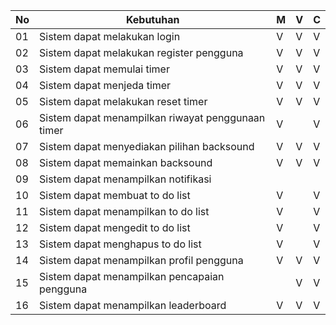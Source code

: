 | No | Kebutuhan |M | V | C |
|----|-----------|--|---|---|
|01| Sistem dapat melakukan login|V|V|V|
|02| Sistem dapat melakukan register pengguna|V|V|V|
|03| Sistem dapat memulai timer|V|V|V|
|04| Sistem dapat menjeda timer|V|V|V|
|05| Sistem dapat melakukan reset timer|V|V|V|
|06| Sistem dapat menampilkan riwayat penggunaan timer|V||V|
|07| Sistem dapat menyediakan pilihan backsound|V|V|V|
|08| Sistem dapat memainkan backsound|V|V|V|
|09| Sistem dapat menampilkan notifikasi|
|10| Sistem dapat membuat to do list|V||V|
|11| Sistem dapat menampilkan to do list|V||V|
|12| Sistem dapat mengedit to do list|V||V|
|13| Sistem dapat menghapus to do list|V||V|
|14| Sistem dapat menampilkan profil pengguna|V|V|V|
|15| Sistem dapat menampilkan pencapaian pengguna||V|V|
|16| Sistem dapat menampilkan leaderboard|V|V|V|